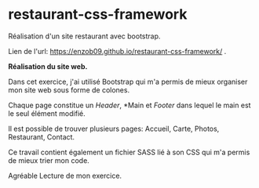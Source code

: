 # restaurant-css-framework
Réalisation d'un site restaurant avec bootstrap.

Lien de l'url:  https://enzob09.github.io/restaurant-css-framework/ .

**Réalisation du site web.**

Dans cet exercice, j'ai utilisé Bootstrap qui m'a permis de mieux organiser mon site web sous forme de colones.

Chaque page constitue un *Header*, *Main et *Footer* dans lequel le main est le seul élément modifié.

Il est possible de trouver plusieurs pages: Accueil, Carte, Photos, Restaurant, Contact.

Ce travail contient également un fichier SASS lié à son CSS qui m'a permis de mieux trier mon code.

Agréable Lecture de mon exercice.
